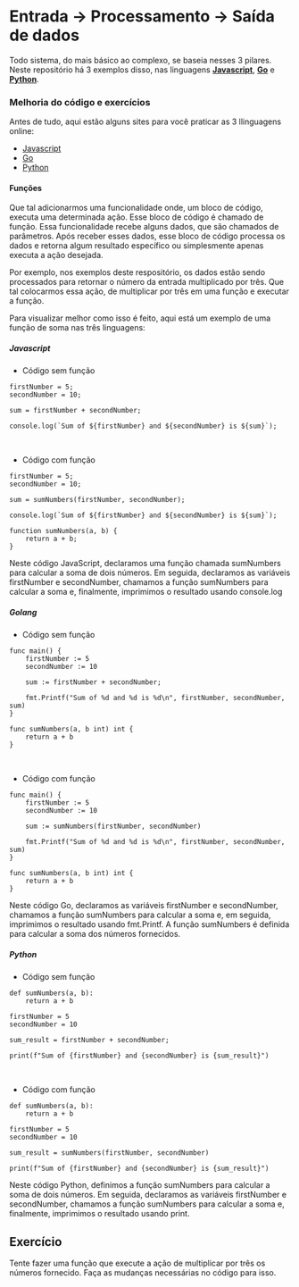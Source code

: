 <h1>Entrada -> Processamento -> Saída de dados</h1>

Todo sistema, do mais básico ao complexo, se baseia nesses 3 pilares. Neste repositório há 3 exemplos disso, nas linguagens **[Javascript](https://github.com/fred1895/input-output/blob/master/in-out.js)**, **[Go](https://github.com/fred1895/input-output/blob/master/in-out.go)** e **[Python](https://github.com/fred1895/input-output/blob/master/in-out.py)**.

### Melhoria do código e exercícios
Antes de tudo, aqui estão alguns sites para você praticar as 3 llinguagens online:
- [Javascript](https://playcode.io/javascript)
- [Go](https://go.dev/play/)
- [Python](https://www.online-python.com/)

#### Funções
Que tal adicionarmos uma funcionalidade onde, um bloco de código, executa uma determinada ação. Esse bloco de código é chamado de função. Essa funcionalidade recebe alguns dados, que são chamados de parâmetros. Após receber esses dados, esse bloco de código processa os dados e retorna algum resultado específico ou simplesmente apenas executa a ação desejada.

Por exemplo, nos exemplos deste respositório, os dados estão sendo processados para retornar o número da entrada multiplicado por três. Que tal colocarmos essa ação, de multiplicar por três em uma função e executar a função.

Para visualizar melhor como isso é feito, aqui está um exemplo de uma função de soma nas três linguagens:

##### Javascript
- Código sem função
```
firstNumber = 5;
secondNumber = 10;

sum = firstNumber + secondNumber;

console.log(`Sum of ${firstNumber} and ${secondNumber} is ${sum}`);
```
<br>

- Código com função
```
firstNumber = 5;
secondNumber = 10;

sum = sumNumbers(firstNumber, secondNumber);

console.log(`Sum of ${firstNumber} and ${secondNumber} is ${sum}`);

function sumNumbers(a, b) {
    return a + b;
}
```

Neste código JavaScript, declaramos uma função chamada sumNumbers para calcular a soma de dois números. Em seguida, declaramos as variáveis firstNumber e secondNumber, chamamos a função sumNumbers para calcular a soma e, finalmente, imprimimos o resultado usando console.log

##### Golang
- Código sem função
```
func main() {
    firstNumber := 5
    secondNumber := 10

    sum := firstNumber + secondNumber;

    fmt.Printf("Sum of %d and %d is %d\n", firstNumber, secondNumber, sum)
}

func sumNumbers(a, b int) int {
    return a + b
}
```
<br>

- Código com função
```
func main() {
    firstNumber := 5
    secondNumber := 10

    sum := sumNumbers(firstNumber, secondNumber)

    fmt.Printf("Sum of %d and %d is %d\n", firstNumber, secondNumber, sum)
}

func sumNumbers(a, b int) int {
    return a + b
}
```
Neste código Go, declaramos as variáveis firstNumber e secondNumber, chamamos a função sumNumbers para calcular a soma e, em seguida, imprimimos o resultado usando fmt.Printf. A função sumNumbers é definida para calcular a soma dos números fornecidos.

##### Python
- Código sem função
```
def sumNumbers(a, b):
    return a + b

firstNumber = 5
secondNumber = 10

sum_result = firstNumber + secondNumber;

print(f"Sum of {firstNumber} and {secondNumber} is {sum_result}")
```
<br>

- Código com função
```
def sumNumbers(a, b):
    return a + b

firstNumber = 5
secondNumber = 10

sum_result = sumNumbers(firstNumber, secondNumber)

print(f"Sum of {firstNumber} and {secondNumber} is {sum_result}")
```
Neste código Python, definimos a função sumNumbers para calcular a soma de dois números. Em seguida, declaramos as variáveis firstNumber e secondNumber, chamamos a função sumNumbers para calcular a soma e, finalmente, imprimimos o resultado usando print.

## Exercício
Tente fazer uma função que execute a ação de multiplicar por três os números fornecido. Faça as mudanças necessárias no código para isso.
